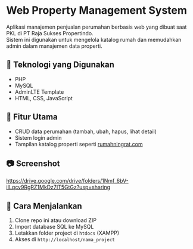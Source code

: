 # Web Property Management System
Aplikasi manajemen penjualan perumahan berbasis web yang dibuat saat PKL di PT Raja Sukses Propertindo.  
Sistem ini digunakan untuk mengelola katalog rumah dan memudahkan admin dalam manajemen data properti.

## 🚀 Teknologi yang Digunakan
- PHP
- MySQL
- AdminLTE Template
- HTML, CSS, JavaScript

## 🔑 Fitur Utama
- CRUD data perumahan (tambah, ubah, hapus, lihat detail)
- Sistem login admin
- Tampilan katalog properti seperti [rumahningrat.com](https://rumahningrat.com)

## 📷 Screenshot
https://drive.google.com/drive/folders/1Nmf_6bV-iILqcv9RgRZ1MkDz7IT5GtGz?usp=sharing


## 📌 Cara Menjalankan
1. Clone repo ini atau download ZIP
2. Import database SQL ke MySQL
3. Letakkan folder project di `htdocs` (XAMPP)
4. Akses di `http://localhost/nama_project`
